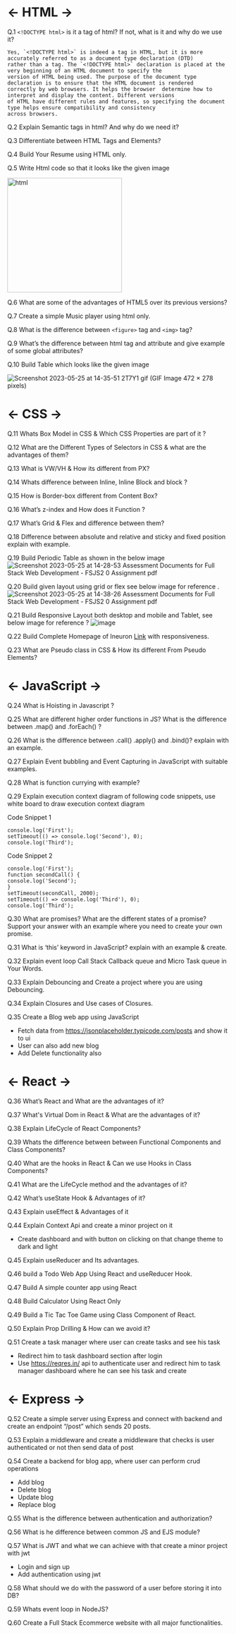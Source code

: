 # ← HTML →

Q.1 `<!DOCTYPE html>` is it a tag of html? If not, what is it and why do we use it?
```
Yes, `<!DOCTYPE html>` is indeed a tag in HTML, but it is more accurately referred to as a document type declaration (DTD)
rather than a tag. The `<!DOCTYPE html>` declaration is placed at the very beginning of an HTML document to specify the
version of HTML being used. The purpose of the document type declaration is to ensure that the HTML document is rendered 
correctly by web browsers. It helps the browser  determine how to interpret and display the content. Different versions 
of HTML have different rules and features, so specifying the document type helps ensure compatibility and consistency 
across browsers.
```


Q.2 Explain Semantic tags in html? And why do we need it?

Q.3 Differentiate between HTML Tags and Elements?

Q.4 Build Your Resume using HTML only.

Q.5 Write Html code so that it looks like the given image 

<img width="260" alt="html" src="https://github.com/AnchalSharma20/FSJS-iNeuron/assets/113786234/d98f5dae-ae38-473d-840d-477449e8336a">


Q.6 What are some of the advantages of HTML5 over its previous versions?

Q.7 Create a simple Music player using html only.

Q.8 What is the difference between `<figure>` tag and `<img>` tag?
  
Q.9 What’s the difference between html tag and attribute and give example of some global attributes?
  
Q.10 Build Table which looks like the given image


![Screenshot 2023-05-25 at 14-35-51 2T7Y1 gif (GIF Image 472 × 278 pixels)](https://github.com/AnchalSharma20/FSJS-iNeuron/assets/113786234/fcff3c94-e498-4377-bc45-ebc281bca4c1)

  
  
# ← CSS →

Q.11 Whats Box Model in CSS & Which CSS Properties are part of it ?

Q.12 What are the Different Types of Selectors in CSS & what are the advantages of them?

Q.13 What is VW/VH & How its different from PX?

Q.14 Whats difference between Inline, Inline Block and block ?

Q.15 How is Border-box different from Content Box?

Q.16 What’s z-index and How does it Function ?

Q.17 What’s Grid & Flex and difference between them?

Q.18 Difference between absolute and relative and sticky and fixed position explain with example.

Q.19 Build Periodic Table as shown in the below image ![Screenshot 2023-05-25 at 14-28-53 Assessment Documents for Full Stack Web Development - FSJS2 0 Assignment pdf](https://github.com/AnchalSharma20/FSJS-iNeuron/assets/113786234/cdb5e2a3-2529-46f3-8a8c-bf1ae140940a)


Q.20 Build given layout using grid or flex see below image for reference .
![Screenshot 2023-05-25 at 14-38-26 Assessment Documents for Full Stack Web Development - FSJS2 0 Assignment pdf](https://github.com/AnchalSharma20/FSJS-iNeuron/assets/113786234/48d163c6-ca1c-44e3-b924-85b89ca724ec)


Q.21 Build Responsive Layout both desktop and mobile and Tablet, see below image for reference ?
![image](https://github.com/AnchalSharma20/FSJS-iNeuron/assets/113786234/4bed6137-0e6e-4f83-9d94-eb8f03c6aec9)


Q.22 Build Complete Homepage of Ineuron [Link](https://ineuron.ai/) with responsiveness.

Q.23 What are Pseudo class in CSS & How its different From Pseudo Elements?

# ← JavaScript →

Q.24 What is Hoisting in Javascript ?

Q.25 What are different higher order functions in JS? What is the difference between .map() and .forEach() ?

Q.26 What is the difference between .call() .apply() and .bind()? explain with an example.

Q.27 Explain Event bubbling and Event Capturing in JavaScript with suitable examples.

Q.28 What is function currying with example?

Q.29 Explain execution context diagram of following code snippets, use white board to draw execution context diagram

Code Snippet 1
```
console.log('First');
setTimeout(() => console.log('Second'), 0);
console.log('Third');
```

Code Snippet 2
```
console.log('First');
function secondCall() {
console.log('Second');
}
setTimeout(secondCall, 2000);
setTimeout(() => console.log('Third'), 0);
console.log('Third');
```

Q.30 What are promises? What are the different states of a promise? Support your answer with an example where you need to create your own promise.

Q.31 What is ‘this’ keyword in JavaScript? explain with an example & create.

Q.32 Explain event loop Call Stack Callback queue and Micro Task queue in Your Words.

Q.33 Explain Debouncing and Create a project where you are using Debouncing.

Q.34 Explain Closures and Use cases of Closures.

Q.35 Create a Blog web app using JavaScript
- Fetch data from https://jsonplaceholder.typicode.com/posts and show it to ui
- User can also add new blog
- Add Delete functionality also

# ← React →

Q.36 What’s React and What are the advantages of it?

Q.37 What's Virtual Dom in React & What are the advantages of it?

Q.38 Explain LifeCycle of React Components?

Q.39 Whats the difference between between Functional Components and Class Components?

Q.40 What are the hooks in React & Can we use Hooks in Class Components?

Q.41 What are the LifeCycle method and the advantages of it?

Q.42 What’s useState Hook & Advantages of it?

Q.43 Explain useEffect & Advantages of it

Q.44 Explain Context Api and create a minor project on it
- Create dashboard and with button on clicking on that change theme to dark and light

Q.45 Explain useReducer and Its advantages.

Q.46 build a Todo Web App Using React and useReducer Hook.

Q.47 Build A simple counter app using React

Q.48 Build Calculator Using React Only

Q.49 Build a Tic Tac Toe Game using Class Component of React.

Q.50 Explain Prop Drilling & How can we avoid it?

Q.51 Create a task manager where user can create tasks and see his task
- Redirect him to task dashboard section after login
- Use https://reqres.in/ api to authenticate user and redirect him to task manager dashboard where he can see his task and create

# ← Express →

Q.52 Create a simple server using Express and connect with backend and create an endpoint
“/post” which sends 20 posts.

Q.53 Explain a middleware and create a middleware that checks is user authenticated or not
then send data of post

Q.54 Create a backend for blog app, where user can perform crud operations
- Add blog
- Delete blog
- Update blog
- Replace blog

Q.55 What is the difference between authentication and authorization?

Q.56 What is he difference between common JS and EJS module?

Q.57 What is JWT and what we can achieve with that create a minor project with jwt
- Login and sign up
- Add authentication using jwt

Q.58 What should we do with the password of a user before storing it into DB?

Q.59 Whats event loop in NodeJS?

Q.60 Create a Full Stack Ecommerce website with all major functionalities.
